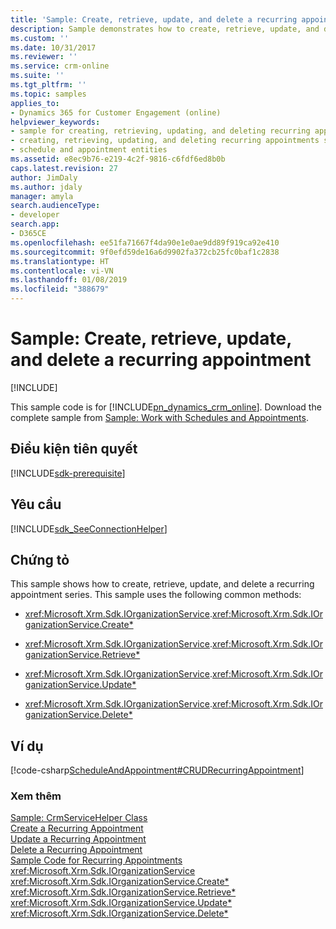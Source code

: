 ```yaml
---
title: 'Sample: Create, retrieve, update, and delete a recurring appointment (Developer Guide for Dynamics 365 for Customer Engagement) | MicrosoftDocs'
description: Sample demonstrates how to create, retrieve, update, and delete a recurring appointment series using four common methods.
ms.custom: ''
ms.date: 10/31/2017
ms.reviewer: ''
ms.service: crm-online
ms.suite: ''
ms.tgt_pltfrm: ''
ms.topic: samples
applies_to:
- Dynamics 365 for Customer Engagement (online)
helpviewer_keywords:
- sample for creating, retrieving, updating, and deleting recurring appointments
- creating, retrieving, updating, and deleting recurring appointments sample, schedule and appointment entities samples
- schedule and appointment entities
ms.assetid: e8ec9b76-e219-4c2f-9816-c6fdf6ed8b0b
caps.latest.revision: 27
author: JimDaly
ms.author: jdaly
manager: amyla
search.audienceType:
- developer
search.app:
- D365CE
ms.openlocfilehash: ee51fa71667f4da90e1e0ae9dd89f919ca92e410
ms.sourcegitcommit: 9f0efd59de16a6d9902fa372cb25fc0baf1c2838
ms.translationtype: HT
ms.contentlocale: vi-VN
ms.lasthandoff: 01/08/2019
ms.locfileid: "388679"
---
```

# <a name="sample-create-retrieve-update-and-delete-a-recurring-appointment"></a>Sample: Create, retrieve, update, and delete a recurring appointment

[!INCLUDE[](../includes/cc_applies_to_update_9_0_0.md)]

This sample code is for [!INCLUDE[pn_dynamics_crm_online](../includes/pn-dynamics-crm-online.md)]. Download the complete sample from [Sample: Work with Schedules and Appointments](https://code.msdn.microsoft.com/Schedule-and-Appointment-93ed80c0).

## <a name="prerequisites"></a>Điều kiện tiên quyết
[!INCLUDE[sdk-prerequisite](../includes/sdk-prerequisite.md)]
  
## <a name="requirements"></a>Yêu cầu  
[!INCLUDE[sdk_SeeConnectionHelper](../includes/sdk-seeconnectionhelper.md)]
  
## <a name="demonstrates"></a>Chứng tỏ  
 This sample shows how to create, retrieve, update, and delete a recurring appointment series. This sample uses the following common methods:  
  
-   <xref:Microsoft.Xrm.Sdk.IOrganizationService>.<xref:Microsoft.Xrm.Sdk.IOrganizationService.Create*>  
  
-   <xref:Microsoft.Xrm.Sdk.IOrganizationService>.<xref:Microsoft.Xrm.Sdk.IOrganizationService.Retrieve*>  
  
-   <xref:Microsoft.Xrm.Sdk.IOrganizationService>.<xref:Microsoft.Xrm.Sdk.IOrganizationService.Update*>  
  
-   <xref:Microsoft.Xrm.Sdk.IOrganizationService>.<xref:Microsoft.Xrm.Sdk.IOrganizationService.Delete*>  
  
## <a name="example"></a>Ví dụ  
 [!code-csharp[ScheduleAndAppointment#CRUDRecurringAppointment](../snippets/csharp/CRMV8/scheduleandappointment/cs/crudrecurringappointment.cs#crudrecurringappointment)]  
  
### <a name="see-also"></a>Xem thêm  
 [Sample: CrmServiceHelper Class](org-service/helper-code-serverconnection-class.md)   
 [Create a Recurring Appointment](create-recurring-appointment-series-instance-exception.md)   
 [Update a Recurring Appointment](update-recurring-appointment.md)   
 [Delete a Recurring Appointment](delete-or-end-a-recurring-appointment-series-or-instance.md)   
 [Sample Code for Recurring Appointments](sample-code-schedule-appointment-entities.md)   
<xref:Microsoft.Xrm.Sdk.IOrganizationService>   
 <xref:Microsoft.Xrm.Sdk.IOrganizationService.Create*>   
 <xref:Microsoft.Xrm.Sdk.IOrganizationService.Retrieve*>   
 <xref:Microsoft.Xrm.Sdk.IOrganizationService.Update*>   
 <xref:Microsoft.Xrm.Sdk.IOrganizationService.Delete*>
